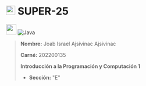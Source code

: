 # <img src="https://www.svgrepo.com/show/106393/store.svg" width="25px" height="25px"></img> SUPER-25

<img src="https://github.com/get-icon/geticon/raw/master/icons/java.svg" width="28px" height="28px"></img>
![Java](https://img.shields.io/badge/java-%23ED8B00.svg?style=for-the-badge&logo=java&logoColor=white)

> **Nombre:** Joab Israel Ajsivinac Ajsivinac
>
> **Carné:** 202200135
>
>**Introducción a la Programación y Computación 1**
>- **Sección:** "E"